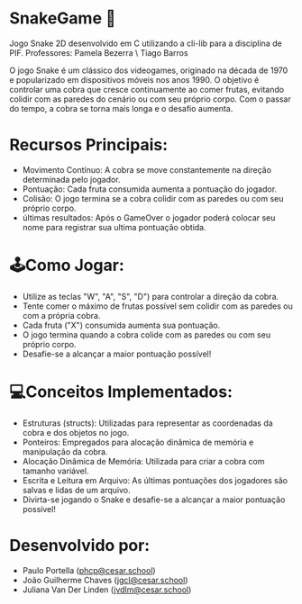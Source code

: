 # SnakeGame 🐍
Jogo Snake 2D desenvolvido em C utilizando a cli-lib para a disciplina de PIF.
Professores: Pamela Bezerra \\ Tiago Barros

O jogo Snake é um clássico dos videogames, originado na década de 1970 e popularizado em dispositivos móveis nos anos 1990. O objetivo é controlar uma cobra que cresce continuamente ao comer frutas, evitando colidir com as paredes do cenário ou com seu próprio corpo. Com o passar do tempo, a cobra se torna mais longa e o desafio aumenta.

# Recursos Principais:
- Movimento Contínuo: A cobra se move constantemente na direção determinada pelo jogador.
- Pontuação: Cada fruta consumida aumenta a pontuação do jogador.
- Colisão: O jogo termina se a cobra colidir com as paredes ou com seu próprio corpo.
- últimas resultados: Após o GameOver o jogador poderá colocar seu nome para registrar sua ultima pontuação obtida.

# 🕹️Como Jogar:
- Utilize as teclas "W", "A", "S", "D") para controlar a direção da cobra.
- Tente comer o máximo de frutas possível sem colidir com as paredes ou com a própria cobra.
- Cada fruta ("X") consumida aumenta sua pontuação.
- O jogo termina quando a cobra colide com as paredes ou com seu próprio corpo.
- Desafie-se a alcançar a maior pontuação possível!

# 💻Conceitos Implementados:
- Estruturas (structs): Utilizadas para representar as coordenadas da cobra e dos objetos no jogo.
- Ponteiros: Empregados para alocação dinâmica de memória e manipulação da cobra.
- Alocação Dinâmica de Memória: Utilizada para criar a cobra com tamanho variável.
- Escrita e Leitura em Arquivo: As últimas pontuações dos jogadores são salvas e lidas de um arquivo.
- Divirta-se jogando o Snake e desafie-se a alcançar a maior pontuação possível!

# Desenvolvido por:
- Paulo Portella (phcp@cesar.school)
- João Guilherme Chaves (jgcl@cesar.school)
- Juliana Van Der Linden (jvdlm@cesar.school)
